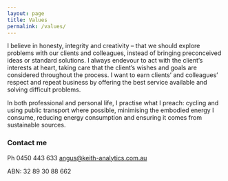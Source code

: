 ```yaml
---
layout: page
title: Values 
permalink: /values/
---
```


I believe in honesty, integrity and creativity – that we should explore problems with our clients and colleagues, instead of bringing preconceived ideas or standard solutions. I always endevour to act with the client’s interests at heart, taking care that the client’s wishes and goals are considered throughout the process. I want to earn clients’ and colleagues’ respect and repeat business by offering the best service available and solving difficult problems.

In both professional and personal life, I practise what I preach: cycling and using public transport where possible, minimising the embodied energy I consume, reducing energy consumption and ensuring it comes from sustainable sources.


### Contact me
Ph 0450 443 633
[angus@keith-analytics.com.au](mailto:angus@keith-analytics.com.au)

ABN: 32 89 30 88 662
